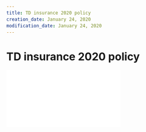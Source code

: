 ```yaml
---
title: TD insurance 2020 policy
creation_date: January 24, 2020
modification_date: January 24, 2020
---
```



# TD insurance 2020 policy



![TD-insurance-2020-policy-0-2325767168.pdf](attachments/TD-insurance-2020-policy-0-2325767168.pdf)